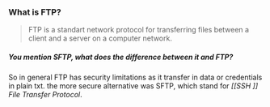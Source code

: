 ### What is FTP?
> FTP is a standart network protocol for transferring files between a client and a server on a computer network.

##### You mention SFTP, what does the difference between it and FTP?
So in general FTP has security limitations as it transfer in data or credentials in plain txt. the more secure alternative was SFTP, which stand for *[[SSH ]] File Transfer Protocol*. 

